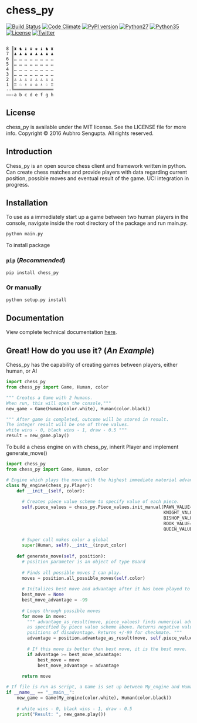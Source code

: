 # chess_py

[![Build Status](https://travis-ci.org/LordDarkula/chess_py.svg?branch=master)](https://travis-ci.org/LordDarkula/chess_py)
[![Code Climate](https://codeclimate.com/github/LordDarkula/chess_py/badges/gpa.svg)](https://codeclimate.com/github/LordDarkula/chess_py)
[![PyPI version](https://badge.fury.io/py/chess_py.svg)](https://pypi.python.org/pypi/chess_py)
[![Python27](https://img.shields.io/badge/python-2.7-blue.svg)](https://www.python.org/download/releases/2.7/)
[![Python35](https://img.shields.io/badge/python-3.5-blue.svg)](https://www.python.org/downloads/release/python-350/)
[![License](https://img.shields.io/cocoapods/l/EasyQL.svg?style=flat)](https://github.com/LordDarkula/chess_py/blob/master/LICENSE)
[![Twitter](https://img.shields.io/badge/twitter-@LordDarkula-blue.svg?style=flat)](http://twitter.com/LordDarkula)
```

8 ║♜ ♞ ♝ ♛ ♚ ♝ ♞ ♜
7 ║♟ ♟ ♟ ♟ ♟ ♟ ♟ ♟
6 ║… … … … … … … …
5 ║… … … … … … … …
4 ║… … … … … … … …
3 ║… … … … … … … …
2 ║♙ ♙ ♙ ♙ ♙ ♙ ♙ ♙
1 ║♖ ♘ ♗ ♕ ♔ ♗ ♘ ♖
--╚═══════════════
——-a b c d e f g h
```

## License
chess_py is available under the MIT license. See the LICENSE file for more info.
Copyright © 2016 Aubhro Sengupta. All rights reserved.

## Introduction

Chess_py is an open source chess client and framework written in python. Can create chess matches and provide players with data regarding current position, possible moves and eventual result of the game. UCI integration in progress.

## Installation

To use as a immediately start up a game between two human players in the console, navigate inside the root directory of the package and run main.py. 

```bash
python main.py
```

To install package  

### ``pip`` (*Recommended*)
```bash
pip install chess_py
```

### Or manually
```bash
python setup.py install
```
## Documentation

View complete technical documentation [here](http://lorddarkula.github.io/chess_py).

## Great! How do you use it? (*An Example*)

Chess_py has the capability of creating games between players, either human, or AI 

```python
import chess_py
from chess_py import Game, Human, color

""" Creates a Game with 2 humans. 
When run, this will open the console,"""
new_game = Game(Human(color.white), Human(color.black))

""" After game is completed, outcome will be stored in result.
The integer result will be one of three values. 
white wins - 0, black wins - 1, draw - 0.5 """
result = new_game.play()
```

To build a chess engine on with chess_py, inherit Player and implement generate_move() 

```python
import chess_py
from chess_py import Game, Human, color

# Engine which plays the move with the highest immediate material advantage
class My_engine(chess_py.Player):
    def __init__(self, color):
    
      # Creates piece value scheme to specify value of each piece.
      self.piece_values = chess_py.Piece_values.init_manual(PAWN_VALUE=1,
                                                            KNIGHT_VALUE=3,
                                                            BISHOP_VALUE=3,
                                                            ROOK_VALUE=5,
                                                            QUEEN_VALUE=9)
      
      # Super call makes color a global
      super(Human, self).__init__(input_color)
    
    def generate_move(self, position):
      # position parameter is an object of type Board
        
      # Finds all possible moves I can play.
      moves = position.all_possible_moves(self.color)
      
      # Initalizes best move and advantage after it has been played to dummy values.
      best_move = None
      best_move_advantage = -99
      
      # Loops through possible moves
      for move in move:
        """ advantage_as_result(move, piece_values) finds numerical advantage
        as specified by piece value scheme above. Returns negative values for
        positions of disadvantage. Returns +/-99 for checkmate. """
        advantage = position.advantage_as_result(move, self.piece_values)
        
        # If this move is better than best move, it is the best move.
        if advantage >= best_move_advantage:
            best_move = move
            best_move_advantage = advantage
      
      return move

# If file is run as script, a Game is set up between My_engine and Human and result is printed.
if __name__ == "__main__":
    new_game = Game(My_engine(color.white), Human(color.black))
    
    # white wins - 0, black wins - 1, draw - 0.5 
    print("Result: ", new_game.play())
```

